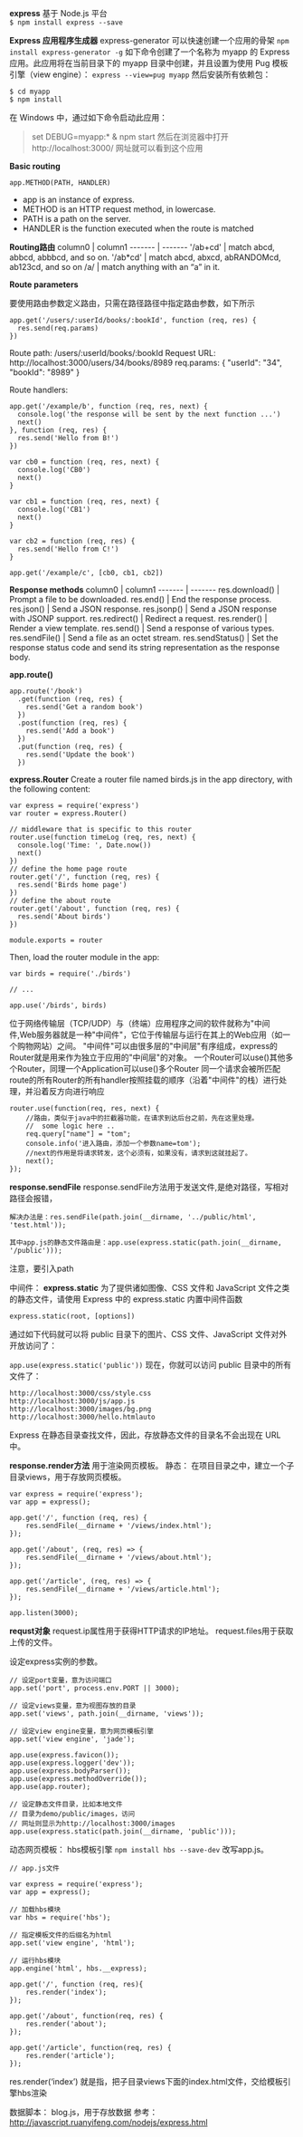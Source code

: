 **express**
基于 Node.js 平台  
```$ npm install express --save```

**Express 应用程序生成器**
express-generator 可以快速创建一个应用的骨架
```npm install express-generator -g```
如下命令创建了一个名称为 myapp 的 Express 应用。此应用将在当前目录下的 myapp 目录中创建，并且设置为使用 Pug 模板引擎（view engine）：
```express --view=pug myapp```
然后安装所有依赖包：
```
$ cd myapp
$ npm install
```
在 Windows 中，通过如下命令启动此应用：

> set DEBUG=myapp:* & npm start
然后在浏览器中打开 http://localhost:3000/ 网址就可以看到这个应用

**Basic routing**

```app.METHOD(PATH, HANDLER)```
* app is an instance of express.
* METHOD is an HTTP request method, in lowercase.
* PATH is a path on the server.
* HANDLER is the function executed when the route is matched

**Routing路由**
column0 | column1
------- | -------
 '/ab+cd' | match abcd, abbcd, abbbcd, and so on.
 '/ab*cd' | match abcd, abxcd, abRANDOMcd, ab123cd, and so on
 /a/ | match anything with an “a” in it.

**Route parameters**

要使用路由参数定义路由，只需在路径路径中指定路由参数，如下所示
```
app.get('/users/:userId/books/:bookId', function (req, res) {
  res.send(req.params)
})
```
Route path: /users/:userId/books/:bookId
Request URL: http://localhost:3000/users/34/books/8989
req.params: { "userId": "34", "bookId": "8989" }

Route handlers:
```
app.get('/example/b', function (req, res, next) {
  console.log('the response will be sent by the next function ...')
  next()
}, function (req, res) {
  res.send('Hello from B!')
})
```
```
var cb0 = function (req, res, next) {
  console.log('CB0')
  next()
}

var cb1 = function (req, res, next) {
  console.log('CB1')
  next()
}

var cb2 = function (req, res) {
  res.send('Hello from C!')
}

app.get('/example/c', [cb0, cb1, cb2])
```

**Response methods**
column0 | column1
------- | -------
res.download() | Prompt a file to be downloaded.
res.end() | End the response process.
res.json() | Send a JSON response.
res.jsonp() | Send a JSON response with JSONP support.
res.redirect() | Redirect a request.
res.render() | Render a view template.
res.send() | Send a response of various types.
res.sendFile() | Send a file as an octet stream.
res.sendStatus() | Set the response status code and send its string representation as the response body.


**app.route()**
```
app.route('/book')
  .get(function (req, res) {
    res.send('Get a random book')
  })
  .post(function (req, res) {
    res.send('Add a book')
  })
  .put(function (req, res) {
    res.send('Update the book')
  })
  ```

  **express.Router**
  Create a router file named birds.js in the app directory, with the following content:
```
var express = require('express')
var router = express.Router()

// middleware that is specific to this router
router.use(function timeLog (req, res, next) {
  console.log('Time: ', Date.now())
  next()
})
// define the home page route
router.get('/', function (req, res) {
  res.send('Birds home page')
})
// define the about route
router.get('/about', function (req, res) {
  res.send('About birds')
})

module.exports = router
```
Then, load the router module in the app:
```
var birds = require('./birds')

// ...

app.use('/birds', birds)
```

位于网络传输层（TCP/UDP）与（终端）应用程序之间的软件就称为"中间件,Web服务器就是一种"中间件"，它位于传输层与运行在其上的Web应用（如一个购物网站）之间。
"中间件"可以由很多层的"中间层"有序组成，express的Router就是用来作为独立于应用的"中间层"的对象。
一个Router可以use()其他多个Router，同理一个Application可以use()多个Router
同一个请求会被所匹配route的所有Router的所有handler按照挂载的顺序（沿着"中间件"的栈）进行处理，并沿着反方向进行响应
```
router.use(function(req, res, next) {
    //路由，类似于java中的拦截器功能，在请求到达后台之前，先在这里处理。
    //  some logic here ..
    req.query["name"] = "tom";
    console.info('进入路由，添加一个参数name=tom');
    //next的作用是将请求转发，这个必须有，如果没有，请求到这就挂起了。
    next();
});
```
**response.sendFile**
response.sendFile方法用于发送文件,是绝对路径，写相对路径会报错，
```
解决办法是：res.sendFile(path.join(__dirname, '../public/html', 'test.html'));

其中app.js的静态文件路由是：app.use(express.static(path.join(__dirname, '/public')));
```
注意，要引入path

中间件：
**express.static**
为了提供诸如图像、CSS 文件和 JavaScript 文件之类的静态文件，请使用 Express 中的 express.static 内置中间件函数
```
express.static(root, [options])
```
通过如下代码就可以将 public 目录下的图片、CSS 文件、JavaScript 文件对外开放访问了：

`app.use(express.static('public'))`
现在，你就可以访问 public 目录中的所有文件了：

```autohttp://localhost:3000/images/kitten.jpg
http://localhost:3000/css/style.css
http://localhost:3000/js/app.js
http://localhost:3000/images/bg.png
http://localhost:3000/hello.htmlauto
```

Express 在静态目录查找文件，因此，存放静态文件的目录名不会出现在 URL 中。


**response.render方法**
用于渲染网页模板。
静态：
在项目目录之中，建立一个子目录views，用于存放网页模板。
```
var express = require('express');
var app = express();

app.get('/', function (req, res) {
    res.sendFile(__dirname + '/views/index.html');
});

app.get('/about', (req, res) => {
    res.sendFile(__dirname + '/views/about.html');
});

app.get('/article', (req, res) => {
    res.sendFile(__dirname + '/views/article.html');
});

app.listen(3000);
```




**requst对象**
request.ip属性用于获得HTTP请求的IP地址。
request.files用于获取上传的文件。

设定express实例的参数。

```
// 设定port变量，意为访问端口
app.set('port', process.env.PORT || 3000);

// 设定views变量，意为视图存放的目录
app.set('views', path.join(__dirname, 'views'));

// 设定view engine变量，意为网页模板引擎
app.set('view engine', 'jade');

app.use(express.favicon());
app.use(express.logger('dev'));
app.use(express.bodyParser());
app.use(express.methodOverride());
app.use(app.router);

// 设定静态文件目录，比如本地文件
// 目录为demo/public/images，访问
// 网址则显示为http://localhost:3000/images
app.use(express.static(path.join(__dirname, 'public')));
```

动态网页模板：
hbs模板引擎
`npm install hbs --save-dev`
改写app.js。
```
// app.js文件

var express = require('express');
var app = express();

// 加载hbs模块
var hbs = require('hbs');

// 指定模板文件的后缀名为html
app.set('view engine', 'html');

// 运行hbs模块
app.engine('html', hbs.__express);

app.get('/', function (req, res){
	res.render('index');
});

app.get('/about', function(req, res) {
	res.render('about');
});

app.get('/article', function(req, res) {
	res.render('article');
});
```
res.render(‘index’) 就是指，把子目录views下面的index.html文件，交给模板引擎hbs渲染

数据脚本：
blog.js，用于存放数据
参考：http://javascript.ruanyifeng.com/nodejs/express.html
